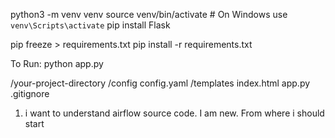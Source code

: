 python3 -m venv venv
source venv/bin/activate  # On Windows use `venv\Scripts\activate`
pip install Flask

pip freeze > requirements.txt
pip install -r requirements.txt

To Run: python app.py


/your-project-directory
    /config
        config.yaml
    /templates
        index.html
    app.py
    .gitignore

1. i want to understand airflow source code. I am new. From where i should start
